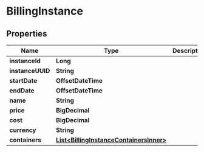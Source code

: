 

# BillingInstance


## Properties

| Name | Type | Description | Notes |
|------------ | ------------- | ------------- | -------------|
|**instanceId** | **Long** |  |  [optional] |
|**instanceUUID** | **String** |  |  [optional] |
|**startDate** | **OffsetDateTime** |  |  [optional] |
|**endDate** | **OffsetDateTime** |  |  [optional] |
|**name** | **String** |  |  [optional] |
|**price** | **BigDecimal** |  |  [optional] |
|**cost** | **BigDecimal** |  |  [optional] |
|**currency** | **String** |  |  [optional] |
|**containers** | [**List&lt;BillingInstanceContainersInner&gt;**](BillingInstanceContainersInner.md) |  |  [optional] |




